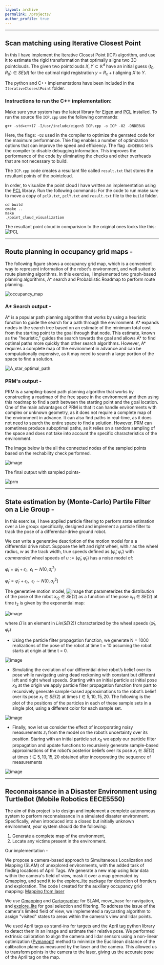 ```yaml
---
layout: archive
permalink: /projects/
author_profile: true
---
```


- - - 
## Scan matching using Iterative Closest Point
In this I have implement the Iterative Closest Point (ICP) algorithm, and use it
to estimate the rigid transformation that optimally aligns two 3D pointclouds. The given
two pointclouds $X,Y \subset \mathbb{R}^{d}$ have an initial guess $(t_0,R_0) \in SE(d)$ for the optimal rigid registration $y = R_x + t$ aligning $X$ to $Y$. 

The python and C++ implementations have been included in the `IterativeClosestPoint` folder. 
### Instructions to run the C++ implementation: 
Make sure your system has the latest library for [Eigen](https://eigen.tuxfamily.org/index.php?title=Main_Page) and [PCL](https://pointclouds.org/) installed. 
To run the source file `ICP.cpp` use the following commands:
```
g++ -std=c++17 -I/usr/include/eigen3 ICP.cpp -o ICP -O2 -DNDEBUG
```
Here, the flags: `-O2` used in the compiler to optimize the genrated code for the maximum performance. Thie flag enables a number of optimization options that can improve the speed and efficiency. The flag `-DNDEBUG` tells the compiler to disable debugging information. This improves the performance of the code by eliminating the checks and other overheads that are not necessary to build. 
 
The `ICP.cpp` code creates a resultant file called `result.txt` that stores the resultant points of the pointcloud.

In order, to visualize the point cloud I have written an implementation using the [PCL](https://pointclouds.org/) library. Run the following commands:
For the code to run make sure to move a copy of `pclX.txt`, `pclY.txt` and `result.txt` file to the `build` folder.

```
cd build
cmake ..
make
./point_cloud_visualization
```
The resultant point cloud in comparision to the original ones looks like this:
![PCL](https://user-images.githubusercontent.com/117113574/210670258-9c4e113f-fc7f-473a-b349-026e137d9d5f.png)

- - -
## Route planning in occupancy grid maps -
The following figure shows a occupancy grid map, which is a convenient way to represent information of the robot's environment, and well suited to route planning algorithms.
In this exercise, I implemented two graph-based planning algorithms, A* search and Probablistic Roadmap to perform route planning. 

![occupancy_map](https://user-images.githubusercontent.com/117113574/211173947-75cc7245-a583-4129-863b-bfa58e30bc05.png)

### A* Search output -
A* is a popular path planning algorithm that works by using a heuristic function to guide the search for a path through the environment. A* expands nodes in the search tree based on an estimate of the minimum total cost from the starting point to the goal through that node. This estimate, known as the "heuristic," guides the search towards the goal and allows A* to find optimal paths more quickly than other search algorithms. However, A* requires a complete map of the environment in advance and can be computationally expensive, as it may need to search a large portion of the space to find a solution.

![A_star_optimal_path](https://user-images.githubusercontent.com/117113574/211173995-61bcacfe-c8ec-4734-a17c-01812a350c1a.png)

### PRM's output - 
PRM is a sampling-based path planning algorithm that works by constructing a roadmap of the free space in the environment and then using this roadmap to find a path between the starting point and the goal location. One of the main advantages of PRM is that it can handle environments with complex or unknown geometry, as it does not require a complete map of the environment in advance. It can also find paths in real-time, as it does not need to search the entire space to find a solution. However, PRM can sometimes produce suboptimal paths, as it relies on a random sampling of the space and does not take into account the specific characteristics of the environment.

The image below is the all the connected nodes of the sampled points based on the rechability check performed. 

![image](https://user-images.githubusercontent.com/117113574/212106435-87770213-c436-4989-adad-f3ccabb72f9e.png)

The final output with sampled points-

![prm](https://user-images.githubusercontent.com/117113574/211174071-dc3a9822-6206-4694-b0da-1034e5425b76.png)

- - -
## State estimation by (Monte-Carlo) Partile Filter on a Lie Group -
In this exercise, I have applied particle filtering to perform state estimation over a Lie group:
specifically, designed and implement a particle filter to track the pose of a differential-drive
ground robot.

We can write a generative description of the motion model for a a differential drive robot. Suppose the left and right wheel, with $r$ as the wheel radius, $w$ as the track width, true speeds defined as $(\tilde{\varphi}_l, \tilde{\varphi}_r)$ with $commanded$ wheel speeds of $u := (\dot{\varphi}_l,\dot{\varphi}_r)$ has a noise model of:

$\tilde{\varphi}_l = \dot{\varphi}_l + \epsilon_l,\ \ \epsilon_l \sim N(0,\sigma_l^2)$
 
$\tilde{\varphi}_r = \dot{\varphi}_r + \epsilon_r,\ \ \epsilon_r \sim N(0,\sigma_r^2)$


The generative motion model, ![image](https://user-images.githubusercontent.com/117113574/212082277-86245a4c-f810-4048-86cc-bdedf9d601d3.png) that parameterizes the distribution of the pose of the robot $x_{t2} \in SE(2)$ as a function of the pose $x_{t1} \in SE(2)$ at time $t_2$ is given by the exponential map:

![image](https://user-images.githubusercontent.com/117113574/212082132-62d9d2db-faad-4f73-b453-380a7792563d.png)

where $\dot{\Omega}$ is an element in $Lie(SE(2))$ characterized by the wheel speeds $(\dot{\varphi}_l,\dot{\varphi}_r)$

* Using the particle filter propagation function, we generate N = 1000 realizations of the pose of the robot at time t = 10 assuming the robot starts at origin at time t = 0. 

![image](https://user-images.githubusercontent.com/117113574/212083864-190035e8-7a40-4f4b-8259-e96384057684.png)

* Simulating the evolution of our differential drive robot’s belief over its pose while navigating using dead reckoning with constant but different left and right wheel speeds. Starting with an initial particle at initial pose $x_0$ at the origin we apply particle filter propagation function from part to recursively generate sample-based approximations to the robot’s belief over its pose $x_t \in SE(2)$ at times $t \in {5,10,15,20}$. The following is the plot of the positions of the particles in each of these sample sets in a single plot, using a different color for each sample set.

![image](https://user-images.githubusercontent.com/117113574/212085120-a4cd8d72-78e3-4cad-92bc-6d393d5fc215.png)

* Finally, now let us consider the effect of incorporating noisy measurements $z_t$ from the model on the robot’s uncertainty over its position.
Staring with an initial particle set $x_0$ we apply our particle filter propagation and update functions to recursively generate sample-based approximations of the robot’s posterior beliefs over its pose $x_t \in SE(2)$ at times $t \in {5,10,15,20}$ obtained after incorporating the sequence of measurements 

![image](https://user-images.githubusercontent.com/117113574/212113956-4fc36d6e-0429-4b3e-8d1c-e94827790d89.png)

- - -
## Reconnaissance in a Disaster Environment using TurtleBot (Mobile Robotics EECE5550)

The aim of this project is to design and implement a complete autonomous system to perform reconnaissance in a simulated disaster environment. Specifically, when introduced into a closed but initially unknown environment, your system should do the following:
1. Generate a complete map of the environment,
2. Locate any victims present in the environment.

Our implementation -

We propose a camera-based approach to Simultaneous Localization and Mapping (SLAM) of unexplored environments, with the added task of finding locations of April Tags. We generate a new map using lidar data within the camera's field of view, mask it over a map generated by Gmapping, and send it to the explore_lite package for detection of frontiers and exploration. The code I created for the auxiliary occupancy grid mapping: [Mapping from laser](https://github.com/aryaman-patel/MappingFromLaserScan)

We use [Gmapping](http://wiki.ros.org/gmapping) and [Cartographer](https://google-cartographer-ros.readthedocs.io/en/latest/) for SLAM, move_base for navigation, and [explore_lite](http://wiki.ros.org/explore_lite) for goal selection and filtering. To address the issue of the camera's limited field of view, we implemented a raycasting algorithm to assign "visited" states to areas within the camera's view and lidar points.

We used April tags as stand-ins for targets and the [April tag](https://pypi.org/project/apriltag/) python library to detect them in an image and estimate their relative pose. We performed extrinsic calibration to align the camera and lidar sensors using a non-linear optimization ([Pymanopt](https://pymanopt.org/)) method to minimize the Euclidean distance of the calibration plane as measured by the laser and the camera. This allowed us to transform points in the camera to the laser, giving us the accurate pose of the April tag on the map.



